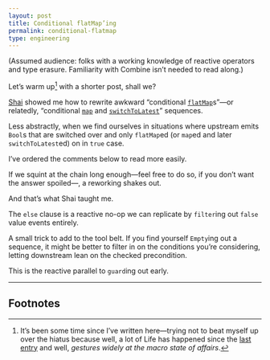 ```yaml
---
layout: post
title: Conditional flatMap’ing
permalink: conditional-flatmap
type: engineering
---
```


(Assumed audience: folks with a working knowledge of reactive operators and type erasure. Familiarity with Combine isn’t needed to read along.)

Let’s warm up[^1] with a shorter post, shall we?

[Shai](https://twitter.com/freak4pc) showed me how to rewrite awkward “conditional [`flatMap`](https://developer.apple.com/documentation/combine/publisher/3204712-flatmap)s”—or relatedly, “conditional [`map`](https://developer.apple.com/documentation/combine/publisher/3204718-map) and [`switchToLatest`](https://developer.apple.com/documentation/combine/publisher/3204759-switchtolatest)” sequences.

Less abstractly, when we find ourselves in situations where upstream emits `Bool`s that are switched over and only `flatMap`ed (or `map`ed and later `switchToLatest`ed) on in `true` case.

I’ve ordered the comments below to read more easily.

<script src="https://gist.github.com/jasdev/8afa204fe3a208e9bf4326473f6b8898.js"></script>

If we squint at the chain long enough—feel free to do so, if you don’t want the answer spoiled—, a reworking shakes out.

And that’s what Shai taught me.

The `else` clause is a reactive no-op we can replicate by `filter`ing out `false` value events entirely.

<script src="https://gist.github.com/jasdev/5c1316119e2f0f173dd0c7f68f3dba51.js"></script>

A small trick to add to the tool belt. If you find yourself `Empty`ing out a sequence, it might be better to filter in on the conditions you’re considering, letting downstream lean on the checked precondition.

This is the reactive parallel to `guard`ing out early.

---

## Footnotes

[^1]: It’s been some time since I’ve written here—trying not to beat myself up over the hiatus because well, a lot of Life has happened since the [last entry](https://jasdev.me/operators) and well, _gestures widely at the macro state of affairs_.